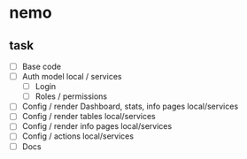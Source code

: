 # nemo

## task 
- [ ] Base code  
- [ ] Auth model local / services
    - [ ] Login
    - [ ] Roles / permissions 
 - [ ] Config / render Dashboard, stats, info pages local/services
- [ ] Config / render tables local/services
- [ ] Config / render info pages local/services
- [ ] Config / actions local/services
- [ ] Docs 
